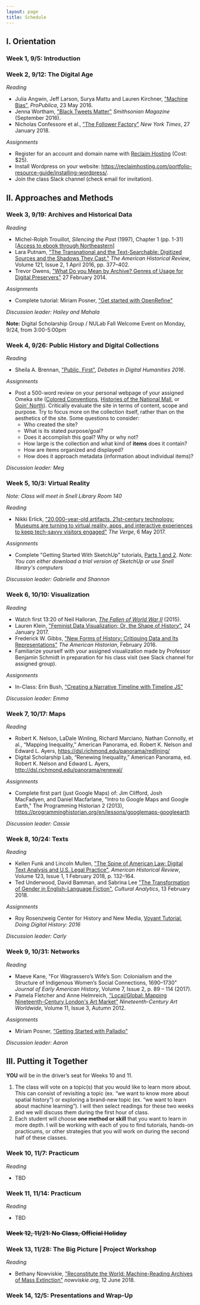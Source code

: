 ```yaml
---
layout: page
title: Schedule
---
```


## I. Orientation

### Week 1, 9/5: Introduction

### Week 2, 9/12: The Digital Age

_Reading_
- Julia Angwin, Jeff Larson, Surya Mattu and Lauren Kirchner, ["Machine Bias”](https://www.propublica.org/article/machine-bias-risk-assessments-in-criminal-sentencing), *ProPublica*, 23 May 2016. 
- Jenna Wortham, ["Black Tweets Matter"](https://www.smithsonianmag.com/arts-culture/black-tweets-matter-180960117/) *Smithsonian Magazine* (September 2016).
- Nicholas Confessore et al., ["The Follower Factory"](https://www.nytimes.com/interactive/2018/01/27/technology/social-media-bots.html) *New York Times*, 27 January 2018.

_Assignments_
- Register for an account and domain name with [Reclaim Hosting](https://reclaimhosting.com/pricing/) (Cost: $25).
- Install Wordpress on your website: <https://reclaimhosting.com/portfolio-resource-guide/installing-wordpress/>. 
- Join the class Slack channel (check email for invitation).

## II. Approaches and Methods

### Week 3, 9/19: Archives and Historical Data

_Reading_
- Michel-Rolph Trouillot, *Silencing the Past* (1997), Chapter 1 (pp. 1-31) [[Access to ebook through Northeastern](https://www-fulcrum-org.ezproxy.neu.edu/epubs/ft848q95r)]
- Lara Putnam, ["The Transnational and the Text-Searchable: Digitized Sources and the Shadows They Cast,"](https://doi.org/10.1093/ahr/121.2.377) *The American Historical Review*, Volume 121, Issue 2, 1 April 2016, pp. 377–402.
- Trevor Owens, ["What Do you Mean by Archive? Genres of Usage for Digital Preservers"](https://blogs.loc.gov/thesignal/2014/02/what-do-you-mean-by-archive-genres-of-usage-for-digital-preservers/) 27 February 2014. 

_Assignments_
- Complete tutorial: Miriam Posner, ["Get started with OpenRefine"](http://miriamposner.com/classes/dh101f17/tutorials-guides/data-manipulation/get-started-with-openrefine/)

*Discussion leader: Hailey and Mahala*

**Note:** Digital Scholarship Group / NULab Fall Welcome Event on Monday, 9/24, from 3:00-5:00pm

### Week 4, 9/26: Public History and Digital Collections

_Reading_
- Sheila A. Brennan, ["Public, First"](http://dhdebates.gc.cuny.edu/debates/text/83), *Debates in Digital Humanities 2016*. 

_Assignments_
- Post a 500-word review on your personal webpage of your assigned Omeka site ([Colored Conventions](http://coloredconventions.org/), [Histories of the National Mall](http://mallhistory.org/), or [Goin' North](https://goinnorth.org/)). Critically evaluate the site in terms of content, scope and purpose. Try to focus more on the collection itself, rather than on the aesthetics of the site. Some questions to consider:
  * Who created the site? 
  * What is its stated purpose/goal? 
  * Does it accomplish this goal? Why or why not? 
  * How large is the collection and what kind of **items** does it contain?
  * How are items organized and displayed?
  * How does it approach metadata (information about individual items)?

*Discussion leader: Meg*

### Week 5, 10/3: Virtual Reality 

*Note: Class will meet in Snell Library Room 140*

_Reading_
- Nikki Erlick, ["20,000-year-old artifacts, 21st-century technology: Museums are turning to virtual reality, apps, and interactive experiences to keep tech-savvy visitors engaged"](https://www.theverge.com/2017/5/6/15563922/museums-vr-ar-apps-digital-technology) *The Verge*, 6 May 2017.

_Assignments_
- Complete "Getting Started With SketchUp" tutorials, [Parts 1 and 2](https://www.sketchup.com/learn/videos/826). *Note: You can either download a trial version of SketchUp or use Snell library's computers*

*Discussion leader: Gabrielle and Shannon*

### Week 6, 10/10: Visualization 

_Reading_
- Watch first 13:20 of Neil Halloran, [*The Fallen of World War II*](http://www.fallen.io/ww2/) (2015).
- Lauren Klein, ["Feminist Data Visualization; Or, the Shape of History"](http://lklein.com/2017/01/feminist-data-visualization-or-the-shape-of-history/), 24 January 2017.
- Frederick W. Gibbs, ["New Forms of History: Critiquing Data and Its Representations"](http://tah.oah.org/february-2016/new-forms-of-history-critiquing-data-and-its-representations/) *The American Historian*, February 2016.
- Familiarize yourself with your assigned visualization made by Professor Benjamin Schmidt in preparation for his class visit (see Slack channel for assigned group).

_Assignments_
- In-Class: Erin Bush, ["Creating a Narrative Timeline with Timeline JS"](http://teaching.erinbush.org/tutorial-creating-narrative-timeline-timeline-js/)

*Discussion leader: Emma*

### Week 7, 10/17: Maps

_Reading_
- Robert K. Nelson, LaDale Winling, Richard Marciano, Nathan Connolly, et al., “Mapping Inequality,” American Panorama, ed. Robert K. Nelson and Edward L. Ayers, <https://dsl.richmond.edu/panorama/redlining/>
- Digital Scholarship Lab, “Renewing Inequality,” American Panorama, ed. Robert K. Nelson and Edward L. Ayers, <http://dsl.richmond.edu/panorama/renewal/>

_Assignments_
- Complete first part (just Google Maps) of: Jim Clifford, Josh MacFadyen, and Daniel Macfarlane, "Intro to Google Maps and Google Earth," The Programming Historian 2 (2013), <https://programminghistorian.org/en/lessons/googlemaps-googleearth>

*Discussion leader: Cassie*

### Week 8, 10/24: Texts

_Reading_
- Kellen Funk and Lincoln Mullen, ["The Spine of American Law: Digital Text Analysis and U.S. Legal Practice"](https://doi.org/10.1093/ahr/123.1.132), *American Historical Review*, Volume 123, Issue 1, 1 February 2018, p. 132–164.
- Ted Underwood, David Bamman, and Sabrina Lee ["The Transformation of Gender in English-Language Fiction"](http://culturalanalytics.org/2018/02/the-transformation-of-gender-in-english-language-fiction/), *Cultural Analytics*, 13 February 2018.

_Assignments_
-  Roy Rosenzweig Center for History and New Media, [Voyant Tutorial](http://history2016.doingdh.org/voyant-tutorial/), *Doing Digital History: 2016*

*Discussion leader: Carly*

### Week 9, 10/31:  Networks

_Reading_
- Maeve Kane, "For Wagrassero’s Wife’s Son: Colonialism and the Structure of Indigenous Women’s Social Connections, 1690–1730" *Journal of Early American History*, Volume 7, Issue 2, p. 89 – 114 (2017).
- Pamela Fletcher and Anne Helmreich, ["Local/Global: Mapping Nineteenth-Century London's Art Market"](http://www.19thc-artworldwide.org/autumn12/fletcher-helmreich-mapping-the-london-art-market) *Nineteenth-Century Art Worldwide*, Volume 11, Issue 3, 
Autumn 2012.

_Assignments_
- Miriam Posner, ["Getting Started with Palladio"](https://github.com/miriamposner/palladio_workshop/blob/master/Getting_Started_with_Palladio.md)

*Discussion leader: Aaron*

## III. Putting it Together

**YOU** will be in the driver’s seat for Weeks 10 and 11.
1. The class will vote on a topic(s) that you would like to learn more about. This can consist of revisiting a topic (ex. “we want to know more about spatial history”) or exploring a brand-new topic (ex. “we want to learn about machine learning”). I will then select readings for these two weeks and we will discuss them during the first hour of class.
2. Each student will choose **one method or skill** that you want to learn in more depth. I will be working with each of you to find tutorials, hands-on practicums, or other strategies that you will work on during the second half of these classes.

### Week 10, 11/7: Practicum

_Reading_
- TBD

### Week 11, 11/14: Practicum

_Reading_
- TBD

### ~~Week 12, 11/21: No Class, Official Holiday~~

### Week 13, 11/28: The Big Picture | Project Workshop

_Reading_
- Bethany Nowviskie, ["Reconstitute the World: Machine-Reading Archives of Mass Extinction"](http://nowviskie.org/2018/reconstitute-the-world/) *nowviskie.org*, 12 June 2018.

### Week 14, 12/5: Presentations and Wrap-Up